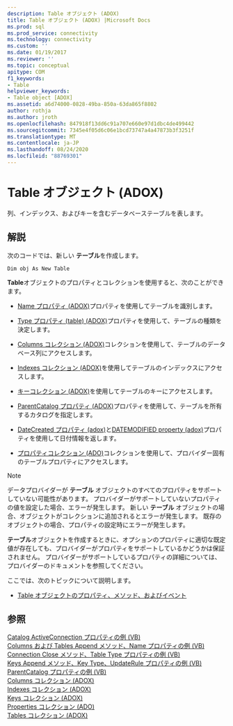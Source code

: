 ```yaml
---
description: Table オブジェクト (ADOX)
title: Table オブジェクト (ADOX) |Microsoft Docs
ms.prod: sql
ms.prod_service: connectivity
ms.technology: connectivity
ms.custom: ''
ms.date: 01/19/2017
ms.reviewer: ''
ms.topic: conceptual
apitype: COM
f1_keywords:
- Table
helpviewer_keywords:
- Table object [ADOX]
ms.assetid: a6d74000-0828-49ba-850a-63da865f8802
author: rothja
ms.author: jroth
ms.openlocfilehash: 847918f13dd6c91a707e660e97d1dbc4de499442
ms.sourcegitcommit: 7345e4f05d6c06e1bcd73747a4a47873b3f3251f
ms.translationtype: MT
ms.contentlocale: ja-JP
ms.lasthandoff: 08/24/2020
ms.locfileid: "88769301"
---
```

# <a name="table-object-adox"></a>Table オブジェクト (ADOX)
列、インデックス、およびキーを含むデータベーステーブルを表します。  
  
## <a name="remarks"></a>解説  
 次のコードでは、新しい **テーブル**を作成します。  
  
```  
Dim obj As New Table  
```  
  
 **Table**オブジェクトのプロパティとコレクションを使用すると、次のことができます。  
  
-   [Name プロパティ (ADOX)](./name-property-adox.md)プロパティを使用してテーブルを識別します。  
  
-   [Type プロパティ (table) (ADOX)](./type-property-table-adox.md)プロパティを使用して、テーブルの種類を決定します。  
  
-   [Columns コレクション (ADOX)](./columns-collection-adox.md)コレクションを使用して、テーブルのデータベース列にアクセスします。  
  
-   [Indexes コレクション (ADOX)](./indexes-collection-adox.md)を使用してテーブルのインデックスにアクセスします。  
  
-   [キーコレクション (ADOX)](./keys-collection-adox.md)を使用してテーブルのキーにアクセスします。  
  
-   [ParentCatalog プロパティ (ADOX)](./parentcatalog-property-adox.md)プロパティを使用して、テーブルを所有するカタログを指定します。  
  
-   [DateCreated プロパティ (adox)](./datecreated-property-adox.md)と[DATEMODIFIED property (adox)](./datemodified-property-adox.md)プロパティを使用して日付情報を返します。  
  
-   [プロパティコレクション (ADO)](../ado-api/properties-collection-ado.md)コレクションを使用して、プロバイダー固有のテーブルプロパティにアクセスします。  
  
> [!NOTE]
>  データプロバイダーが **テーブル** オブジェクトのすべてのプロパティをサポートしていない可能性があります。 プロバイダーがサポートしていないプロパティの値を設定した場合、エラーが発生します。 新しい **テーブル** オブジェクトの場合、オブジェクトがコレクションに追加されるとエラーが発生します。 既存のオブジェクトの場合、プロパティの設定時にエラーが発生します。  
>   
>  **テーブル**オブジェクトを作成するときに、オプションのプロパティに適切な既定値が存在しても、プロバイダーがプロパティをサポートしているかどうかは保証されません。 プロバイダーがサポートしているプロパティの詳細については、プロバイダーのドキュメントを参照してください。  
  
 ここでは、次のトピックについて説明します。  
  
-   [Table オブジェクトのプロパティ、メソッド、およびイベント](./table-object-properties-methods-and-events.md)  
  
## <a name="see-also"></a>参照  
 [Catalog ActiveConnection プロパティの例 (VB)](./catalog-activeconnection-property-example-vb.md)   
 [Columns および Tables Append メソッド、Name プロパティの例 (VB)](./columns-and-tables-append-methods-name-property-example-vb.md)   
 [Connection Close メソッド、Table Type プロパティの例 (VB)](./connection-close-method-table-type-property-example-vb.md)   
 [Keys Append メソッド、Key Type、UpdateRule プロパティの例 (VB)](./keys-append-method-key-type-relatedcolumn-relatedtable-example-vb.md)   
 [ParentCatalog プロパティの例 (VB)](./parentcatalog-property-example-vb.md)   
 [Columns コレクション (ADOX)](./columns-collection-adox.md)   
 [Indexes コレクション (ADOX)](./indexes-collection-adox.md)   
 [Keys コレクション (ADOX)](./keys-collection-adox.md)   
 [Properties コレクション (ADO)](../ado-api/properties-collection-ado.md)   
 [Tables コレクション (ADOX)](./tables-collection-adox.md)